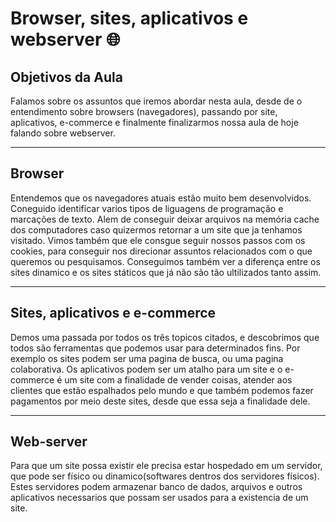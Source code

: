 # Browser, sites, aplicativos e webserver :globe_with_meridians:

## Objetivos da Aula

Falamos sobre os assuntos que iremos abordar nesta aula, desde de o entendimento sobre browsers (navegadores), passando por site, aplicativos, e-commerce e finalmente finalizarmos nossa aula de hoje falando sobre webserver.

---

## Browser

Entendemos que os navegadores atuais estão muito bem desenvolvidos. Coneguido identificar varios tipos de liguagens de programação e marcações de texto. Alem de conseguir deixar arquivos na memória cache dos computadores caso quizermos retornar a um site que ja tenhamos visitado. Vimos também que ele consgue seguir nossos passos com os cookies, para conseguir nos direcionar assuntos relacionados com o que queremos ou pesquisamos. Conseguimos também ver a diferença entre os sites dinamico e os sites státicos que já não são tão ultilizados tanto assim.

---

## Sites, aplicativos e e-commerce

Demos uma passada por todos os três topicos citados, e descobrimos que todos são ferramentas que podemos usar para determinados fins. Por exemplo os sites podem ser uma pagina de busca, ou uma pagina colaborativa. Os aplicativos podem ser um atalho para um site e o e-commerce é um site com a finalidade de vender coisas, atender aos clientes que estão espalhados pelo mundo e que também podemos fazer pagamentos por meio deste sites, desde que essa seja a finalidade dele.

---

## Web-server

Para que um site possa existir ele precisa estar hospedado em um servidor, que pode ser físico ou dinamico(softwares dentros dos servidores físicos). Estes servidores podem armazenar banco de dados, arquivos e outros aplicativos necessarios que possam ser usados para a existencia de um site.
